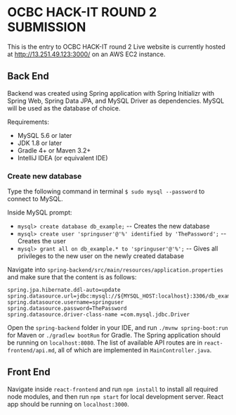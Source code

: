 # OCBC HACK-IT ROUND 2 SUBMISSION

This is the entry to OCBC HACK-IT round 2
Live website is currently hosted at http://13.251.49.123:3000/ on an AWS EC2 instance.

## Back End
Backend was created using Spring application with Spring Initializr with Spring Web, Spring Data JPA, and MySQL Driver as dependencies. MySQL will be used as the database of choice.

Requirements:
* MySQL 5.6 or later
* JDK 1.8 or later
* Gradle 4+ or Maven 3.2+
* IntelliJ IDEA (or equivalent IDE)

### Create new database

Type the following command in terminal `$ sudo mysql --password` to connect to MySQL.  

Inside MySQL prompt: 

* `mysql> create database db_example;` -- Creates the new database
* `mysql> create user 'springuser'@'%' identified by 'ThePassword';` -- Creates the user
* `mysql> grant all on db_example.* to 'springuser'@'%';` -- Gives all privileges to the new user on the newly created database

Navigate into `spring-backend/src/main/resources/application.properties` and make sure that the content is as follows: 

```
spring.jpa.hibernate.ddl-auto=update
spring.datasource.url=jdbc:mysql://${MYSQL_HOST:localhost}:3306/db_example
spring.datasource.username=springuser 
spring.datasource.password=ThePassword
spring.datasource.driver-class-name =com.mysql.jdbc.Driver
``` 
Open the `spring-backend` folder in your IDE, and run `./mvnw spring-boot:run` for Maven or `./gradlew bootRun` for Gradle. The Spring application should be running on `localhost:8080`. The list of available API routes are in `react-frontend/api.md`, all of which are implemented in `MainController.java`. 

## Front End 
Navigate inside `react-frontend` and run `npm install` to install all required node modules, and then run `npm start` for local development server. React app should be running on `localhost:3000`.
